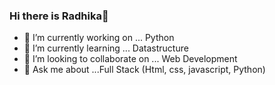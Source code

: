 ### Hi there is Radhika👋

- 🔭 I’m currently working on ... Python  
- 🌱 I’m currently learning ... Datastructure 
- 👯 I’m looking to collaborate on ... Web Development
- 💬 Ask me about ...Full Stack (Html, css, javascript, Python)
